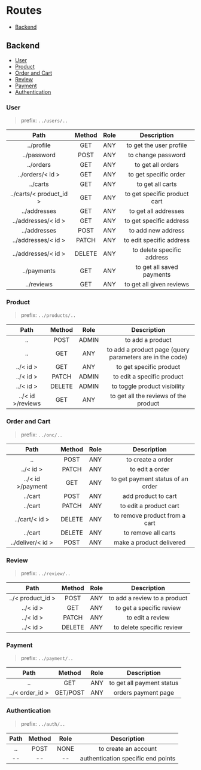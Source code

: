 # Routes

* [Backend](#backend)

## Backend

* [User](#user)
* [Product](#product)
* [Order and Cart](#order-and-cart)
* [Review](#review)
* [Payment](#payment)
* [Authentication](#authentication)

### User

> prefix: `../users/..`

|           Path            | Method | Role |         Description          |
|:-------------------------:|:------:|:----:|:----------------------------:|
|        ../profile         |  GET   | ANY  |   to get the user profile    |
|        ../password        |  POST  | ANY  |      to change password      |
|         ../orders         |  GET   | ANY  |      to get all orders       |
|    ../orders/<  id  >     |  GET   | ANY  |    to get specific order     |
|         ../carts          |  GET   | ANY  |       to get all carts       |
| ../carts/<  product_id  > |  GET   | ANY  | to get specific product cart |
|       ../addresses        |  GET   | ANY  |     to get all addresses     |
|   ../addresses/<  id  >   |  GET   | ANY  |   to get specific address    |
|       ../addresses        |  POST  | ANY  |      to add new address      |
|   ../addresses/<  id  >   | PATCH  | ANY  |   to edit specific address   |
|    ../addresses/< id >    | DELETE | ANY  |  to delete specific address  |
|        ../payments        |  GET   | ANY  |  to get all saved payments   |
|        ../reviews         |  GET   | ANY  |   to get all given reviews   |

### Product

> prefix: `../products/..`

|       Path        | Method | Role  |                       Description                        |
|:-----------------:|:------:|:-----:|:--------------------------------------------------------:|
|        ..         |  POST  | ADMIN |                     to add a product                     |
|        ..         |  GET   |  ANY  | to add a product page (query parameters are in the code) |
|     ../< id >     |  GET   |  ANY  |                 to get specific product                  |
|     ../< id >     | PATCH  | ADMIN |                to edit a specific product                |
|     ../< id >     | DELETE | ADMIN |               to toggle product visibility               |
| ../< id >/reviews |  GET   |  ANY  |          to get all the reviews of the product           |

### Order and Cart

> prefix: `../onc/..`

|       Path        | Method | Role |            Description            |
|:-----------------:|:------:|:----:|:---------------------------------:|
|        ..         |  POST  | ANY  |         to create a order         |
|     ../< id >     | PATCH  | ANY  |          to edit a order          |
| ../< id >/payment |  GET   | ANY  | to get payment status of an order |
|      ../cart      |  POST  | ANY  |        add product to cart        |
|      ../cart      | PATCH  | ANY  |      to edit a product cart       |
|  ../cart/< id >   | DELETE | ANY  |   to remove product from a cart   |
|      ../cart      | DELETE | ANY  |        to remove all carts        |
| ../deliver/< id > |  POST  | ANY  |     make a product delivered      |

### Review

> prefix: `../review/..`

|       Path        | Method | Role |         Description          |
|:-----------------:|:------:|:----:|:----------------------------:|
| ../< product_id > |  POST  | ANY  | to add a review to a product |
|     ../< id >     |  GET   | ANY  |   to get a specific review   |
|     ../< id >     | PATCH  | ANY  |       to edit a review       |
|     ../< id >     | DELETE | ANY  |  to delete specific review   |

### Payment

> prefix: `../payment/..`

|      Path       |  Method  | Role |        Description        |
|:---------------:|:--------:|:----:|:-------------------------:|
|       ..        |   GET    | ANY  | to get all payment status |
| ../< order_id > | GET/POST | ANY  |    orders payment page    |

### Authentication

> prefix: `../auth/..`

| Path | Method | Role |            Description             |
|:----:|:------:|:----:|:----------------------------------:|
|  ..  |  POST  | NONE |        to create an account        |
|  --  |   --   |  --  | authentication specific end points |




    
